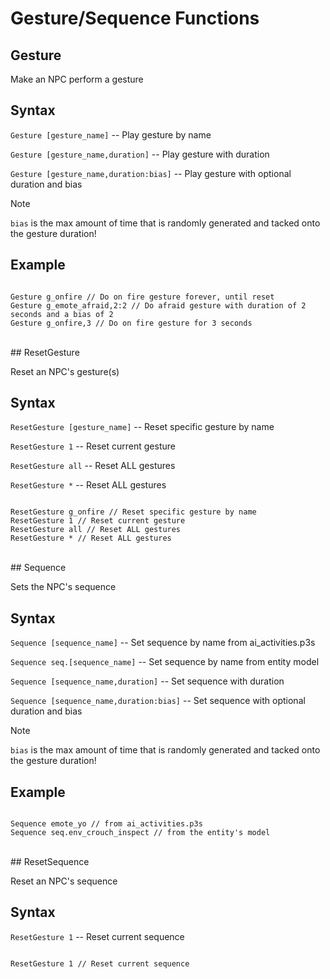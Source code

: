 # Gesture/Sequence Functions

## Gesture

Make an NPC perform a gesture

<h2>Syntax</h2>
<p><code class="language-js">Gesture [gesture_name]</code> -- Play gesture by name</p>
<p><code class="language-js">Gesture [gesture_name,duration]</code> -- Play gesture with duration</p>
<p><code class="language-js">Gesture [gesture_name,duration:bias]</code> -- Play gesture with optional duration and bias</p>

<div class="admonition note">
<p class="admonition-title">Note</p>
<p><code>bias</code> is the max amount of time that is randomly generated and tacked onto the gesture duration!
</p>
</div>

<h2>Example</h2>
<pre><code class="language-js">
Gesture g_onfire // Do on fire gesture forever, until reset
Gesture g_emote_afraid,2:2 // Do afraid gesture with duration of 2 seconds and a bias of 2
Gesture g_onfire,3 // Do on fire gesture for 3 seconds
</code></pre>

<br>
## ResetGesture

Reset an NPC's gesture(s)

<h2>Syntax</h2>
<p><code class="language-js">ResetGesture [gesture_name]</code> -- Reset specific gesture by name</p>
<p><code class="language-js">ResetGesture 1</code> -- Reset current gesture</p>
<p><code class="language-js">ResetGesture all</code> -- Reset ALL gestures</p>
<p><code class="language-js">ResetGesture *</code> -- Reset ALL gestures</p>

<pre><code class="language-js">
ResetGesture g_onfire // Reset specific gesture by name
ResetGesture 1 // Reset current gesture
ResetGesture all // Reset ALL gestures
ResetGesture * // Reset ALL gestures
</code></pre>

<br>
## Sequence

Sets the NPC's sequence

<h2>Syntax</h2>
<p><code class="language-js">Sequence [sequence_name]</code> -- Set sequence by name from ai_activities.p3s</p>
<p><code class="language-js">Sequence seq.[sequence_name]</code> -- Set sequence by name from entity model</p>
<p><code class="language-js">Sequence [sequence_name,duration]</code> -- Set sequence with duration</p>
<p><code class="language-js">Sequence [sequence_name,duration:bias]</code> -- Set sequence with optional duration and bias</p>

<div class="admonition note">
<p class="admonition-title">Note</p>
<p><code>bias</code> is the max amount of time that is randomly generated and tacked onto the gesture duration!
</p>
</div>

<h2>Example</h2>
<pre><code class="language-js">
Sequence emote_yo // from ai_activities.p3s
Sequence seq.env_crouch_inspect // from the entity's model
</code></pre>

<br>
## ResetSequence

Reset an NPC's sequence

<h2>Syntax</h2>
<p><code class="language-js">ResetGesture 1</code> -- Reset current sequence
<pre><code class="language-js">
ResetGesture 1 // Reset current sequence
</code></pre>